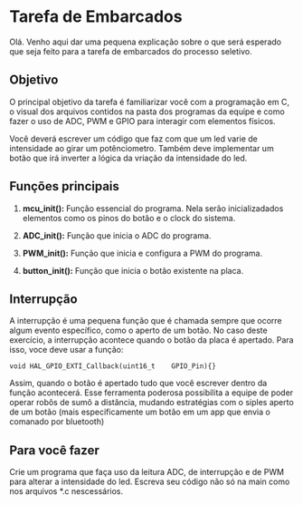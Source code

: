 # Tarefa de Embarcados

Olá. Venho aqui dar uma pequena explicação sobre o que será esperado que seja feito para a tarefa de embarcados do processo seletivo.

## Objetivo

O principal objetivo da tarefa é familiarizar você com a programação em C, o visual dos arquivos contidos na pasta dos programas da equipe e como fazer o uso de ADC, PWM e GPIO para interagir com elementos físicos.

Você deverá escrever um código que faz com que um led varie de intensidade ao girar um potênciometro. Também deve implementar um botão que irá inverter a lógica da vriação da intensidade do led. 

## Funções principais

1. __mcu_init():__
    Função essencial do programa. Nela serão inicializadados elementos como os pinos do botão e o clock do sistema.

2. **ADC_init():**
    Função que inicia o ADC do programa.

3. **PWM_init():**
    Função que inicia e configura a PWM do programa.

4. **button_init():**
    Função que inicia o botão existente na placa.

##  Interrupção

A interrupção é uma pequena função que é chamada sempre que ocorre algum evento específico, como o aperto de um botão. No caso deste exercício, a interrupção acontece quando o botão da placa é apertado. Para isso, voce deve usar a função:

    void HAL_GPIO_EXTI_Callback(uint16_t    GPIO_Pin){}

Assim, quando o botão é apertado tudo que você escrever dentro da função acontecerá. Esse ferramenta poderosa possibilita a equipe de poder operar robôs de sumô a distância, mudando estratégias com o siples aperto de um botão (mais especificamente um botão em um app que envia o comanado por bluetooth)
## Para você fazer

Crie um programa que faça uso da leitura ADC, de interrupção e de PWM para alterar a intensidade do led. Escreva seu código não só na main como nos arquivos *.c nescessários.

